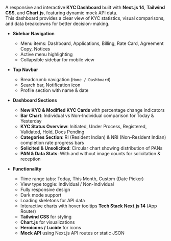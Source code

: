 A responsive and interactive **KYC Dashboard** built with **Next.js 14**, **Tailwind CSS**, and **Chart.js**, featuring dynamic mock API data.  
This dashboard provides a clear view of KYC statistics, visual comparisons, and data breakdowns for better decision-making.

- **Sidebar Navigation**
  - Menu items: Dashboard, Applications, Billing, Rate Card, Agreement Copy, Notices
  - Active menu highlighting
  - Collapsible sidebar for mobile view

- **Top Navbar**
  - Breadcrumb navigation (`Home / Dashboard`)
  - Search bar, Notification icon
  - Profile section with name & date

- **Dashboard Sections**
  - **New KYC & Modified KYC Cards** with percentage change indicators
  - **Bar Chart**: Individual vs Non-Individual comparison for Today & Yesterday
  - **KYC Status Overview**: Initiated, Under Process, Registered, Validated, Hold, Docs Pending
  - **Categories Section**: RI (Resident Indian) & NRI (Non-Resident Indian) completion rate progress bars
  - **Solicited & Unsolicited**: Circular chart showing distribution of PANs
  - **PAN & Data Stats**: With and without image counts for solicitation & reception

- **Functionality**
  - Time range tabs: Today, This Month, Custom (Date Picker)
  - View type toggle: Individual / Non-Individual
  - Fully responsive design
  - Dark mode support
  - Loading skeletons for API data
  - Interactive charts with hover tooltips
   **Tech Stack**
    **Next.js 14** (App Router)
  - **Tailwind CSS** for styling
  - **Chart.js** for visualizations
  - **Heroicons / Lucide** for icons
  - **Mock API** using Next.js API routes or static JSON
